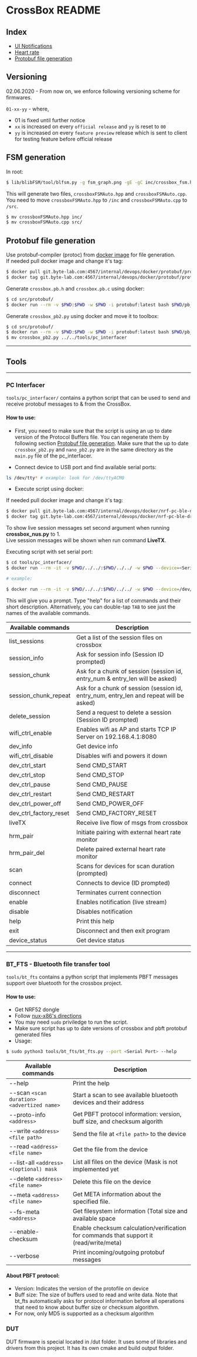 CrossBox README
===============

## Index
* [UI Notifications](doc/ui_notifications.md)
* [Heart rate](doc/heart-rate.md)
* [Protobuf file generation](./src/protobuf/README.md)

## Versioning
02.06.2020 - From now on, we enforce following versioning scheme for firmwares.

`01-xx-yy` - where,
  -  01 is fixed until further notice
  - `xx` is increased on every `official release` and `yy` is reset to `00`
  - `yy` is increased on every `feature preview` release which is sent to client for testing feature before official release

## FSM generation
In root:

```bash
$ lib/blibFSM/tool/blfsm.py -g fsm_graph.png -gE -gC inc/crossbox_fsm.hpp
```

This will generate two files, `crossboxFSMAuto.hpp` and `crossboxFSMAuto.cpp`.
You need to move `crossboxFSMAuto.hpp` to `/inc` and `crossboxFSMAuto.cpp` to
`/src`.

```bash
$ mv crossboxFSMAuto.hpp inc/
$ mv crossboxFSMAuto.cpp src/
```

## Protobuf file generation

Use protobuf-compiler (protoc) from [docker image](https://git.byte-lab.com/internal/devops/docker/protobuf) for file generation.  
If needed pull docker image and change it's tag:
```bash
$ docker pull git.byte-lab.com:4567/internal/devops/docker/protobuf/protobuf:3.12.3
$ docker tag git.byte-lab.com:4567/internal/devops/docker/protobuf/protobuf:3.12.3 protobuf:latest
```

Generate `crossbox.pb.h` and `crossbox.pb.c` using docker:

```bash
$ cd src/protobuf/
$ docker run --rm -v $PWD:$PWD -w $PWD -i protobuf:latest bash $PWD/pb_gen.sh c crossbox.proto
```

Generate `crossbox_pb2.py` using docker and move it to toolbox:

```bash
$ cd src/protobuf/
$ docker run --rm -v $PWD:$PWD -w $PWD -i protobuf:latest bash $PWD/pb_gen.sh py crossbox.proto
$ mv crossbox_pb2.py ../../tools/pc_interfacer
```

---
## Tools
---

### PC Interfacer

`tools/pc_interfacer/` contains a python script that can be used to send and
receive protobuf messages to & from the CrossBox. 

#### How to use:

 - First, you need to make sure that the script is using an up to date version
of the Protocol Buffers file. You can regenerate them by following section [Protobuf file generation](#protobuf-file-generation).
Make sure that the up to date `crossbox_pb2.py`
and `nano_pb2.py` are in the same directory as the `main.py` file of the
pc_interfacer.

 - Connect device to USB port and find available serial ports:
```bash
ls /dev/tty* # example: look for /dev/ttyACM0
```

 - Execute script using docker: 

If needed pull docker image and change it's tag:
```bash
$ docker pull git.byte-lab.com:4567/internal/devops/docker/nrf-pc-ble-driver/nrf_pc_ble_driver:1.0
$ docker tag git.byte-lab.com:4567/internal/devops/docker/nrf-pc-ble-driver/nrf_pc_ble_driver:1.0 nrf_pc_ble_driver:latest
```
To show live session messages set second argument when running **crossbox_nus.py** to 1.  
Live session messages will be shown when run command **LiveTX**.

Executing script with set serial port:

```bash
$ cd tools/pc_interfacer/
$ docker run --rm -it -v $PWD/../../:$PWD/../../ -w $PWD --device=<Serial port> nrf-pc-ble-driver:latest python3 crossbox_nus.py <Serial port> <Enable live session message show>

# example:

$ docker run --rm -it -v $PWD/../../:$PWD/../../ -w $PWD --device=/dev/ttyACM0 nrf-pc-ble-driver:latest python3 crossbox_nus.py /dev/ttyACM0 1
```

This will give you a prompt. Type "help" for a list of commands and their short
description. Alternatively, you can double-tap `TAB` to see just the names of 
the available commands.

| Available commands | Description |
| ---                | ------      |
|list_sessions | Get a list of the session files on crossbox|
|session_info  | Ask for session info (Session ID prompted)|
|session_chunk | Ask for a chunk of session (session id, entry_num & entry_len will be asked)|
|session_chunk_repeat | Ask for a chunk of session (session id, entry_num, entry_len and repeat will be asked) |
|delete_session | Send a request to delete a session (Session ID prompted)|
|wifi_ctrl_enable | Enables wifi as AP and starts TCP IP Server on 192.168.4.1:8080|
|dev_info | Get device info|
|wifi_ctrl_disable | Disables wifi and powers it down|
|dev_ctrl_start | Send CMD_START|
|dev_ctrl_stop | Send CMD_STOP|
|dev_ctrl_pause | Send CMD_PAUSE|
|dev_ctrl_restart | Send CMD_RESTART|
|dev_ctrl_power_off | Send CMD_POWER_OFF|
|dev_ctrl_factory_reset | Send CMD_FACTORY_RESET|
|liveTX | Receive live flow of msgs from crossbox|
|hrm_pair | Initiate pairing with external heart rate monitor|
|hrm_pair_del | Delete paired external heart rate monitor|
|scan | Scans for devices for scan duration (prompted)|
|connect | Connects to device (ID prompted)|
|disconnect | Terminates current connection|
|enable | Enables notification (live stream)|
|disable | Disables notification |
|help | Print this help|
|exit | Disconnect and then exit program|
|device_status | Get device status|
---

### BT_FTS - Bluetooth file transfer tool

`tools/bt_fts` contains a python script that implements PBFT messages support
over bluetooth for the crossbox project.

#### How to use:

 - Get NRF52 dongle
 - Follow [nux-x86's directions](https://git.byte-lab.com/1000-109-crossbox/3300-144-crossbox/tree/master/lib/nus-x86-client)
 - You may need `sudo` priviledge to run the script.
 - Make sure script has up to date versions of crossbox and pbft protobuf generated files
 - Usage:

``` bash
$ sudo python3 tools/bt_fts/bt_fts.py --port <Serial Port> --help
```

| Available commands | Description |
| ---                | ------      |
| --help             | Print the help |
| --scan `<scan duration>` `<advertized name>` | Start a scan to see available bluetooth devices and their address |
| --proto-info `<address>` | Get PBFT protocol information: version, buff size, and checksum algorith |
| --write `<address>` `<file path>`            | Send the file at `<file path>` to the device |
| --read `<address>` `<file name>`             | Get the file from the device |
| --list-all `<address>` `<(optional) mask`    | List all files on the device (Mask is not implemented yet |
| --delete `<address>` `<file name>`           | Delete this file on the device |
| --meta `<address>` `<file name>`             | Get META information about the specified file. |
| --fs-meta `<address>` | Get filesystem information (Total size and available space |
| --enable-checksum     | Enable checksum calculation/verification for commands that support it (read/write/meta)
| --verbose             | Print incoming/outgoing protobuf messages |

#### About PBFT protocol:
 - Version: Indicates the version of the protofile on device
 - Buff size: The size of buffers used to read and write data. Note that bt_fts
 automatically asks for protocol information before all operations that need
 to know about buffer size or checksum algorithm.
 - For now, only MD5 is supported as a checksum algorithm


### DUT
DUT firmware is special located in /dut folder. It uses some of libraries and drivers
from this project. 
It has its own cmake and build output folder. 

